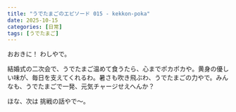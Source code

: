 ```yaml
---
title: "うでたまごのエピソード 015 - kekkon-poka"
date: 2025-10-15
categories: [日常]
tags: [うでたまご]
---
```


おおきに！ わしやで。

結婚式の二次会で、うでたまご温めて食うたら、心までポカポカや。黄身の優しい味が、毎日を支えてくれるわ。暑さも吹き飛ぶわ、うでたまごの力やで。みんなも、うでたまごで一発、元気チャージせえへんか？

ほな、次は 挑戦の話やで～。